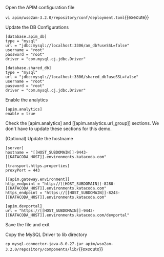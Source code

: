 Open the APIM configuration file

`vi apim/wso2am-3.2.0/repository/conf/deployment.toml`{{execute}}

Update the DB Configurations

```
[database.apim_db]
type = "mysql"
url = "jdbc:mysql://localhost:3306/am_db?useSSL=false"
username = "root"
password = "root"
driver = "com.mysql.cj.jdbc.Driver"

[database.shared_db]
type = "mysql"
url = "jdbc:mysql://localhost:3306/shared_db?useSSL=false"
username = "root"
password = "root"
driver = "com.mysql.cj.jdbc.Driver"
```

Enable the analytics

```
[apim.analytics]
enable = true
```

Check the [apim.analytics] and [[apim.analytics.url_group]] sections. We don't have to update these sections for this demo.

(Optional) Update the hostname

```
[server]
hostname = "[[HOST_SUBDOMAIN]]-9443-[[KATACODA_HOST]].environments.katacoda.com"

[transport.https.properties]
proxyPort = 443

[[apim.gateway.environment]]
http_endpoint = "http://[[HOST_SUBDOMAIN]]-8280-[[KATACODA_HOST]].environments.katacoda.com"
https_endpoint = "https://[[HOST_SUBDOMAIN]]-8243-[[KATACODA_HOST]].environments.katacoda.com"

[apim.devportal]
url = "https://[[HOST_SUBDOMAIN]]-9443-[[KATACODA_HOST]].environments.katacoda.com/devportal"
```

Save the file and exit

Copy the MySQL Driver to lib directory

`cp mysql-connector-java-8.0.27.jar apim/wso2am-3.2.0/repository/components/lib/`{{execute}}
